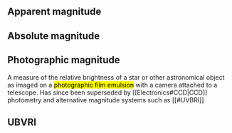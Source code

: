 ## Apparent magnitude


## Absolute magnitude


## Photographic magnitude
A measure of the relative brightness of a star or other astronomical object as imaged on a <mark class="hltr-grey">photographic film emulsion</mark> with a camera attached to a telescope. Has since been superseded by [[Electronics#CCD|CCD]] photometry and alternative magnitude systems such as [[#UVBRI]]


## UBVRI
